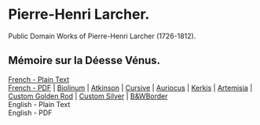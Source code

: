 # Pierre-Henri Larcher.

Public Domain Works of Pierre-Henri Larcher (1726-1812).

## Mémoire sur la Déesse Vénus.

[French - Plain Text](memoire-sur-la-deesse-venus/full-text-french.md)  
[French - PDF](https://cdn.solaranamnesis.com/PierreLarcher/larcher_venus_1776_french.pdf) | [Biolinum](https://cdn.solaranamnesis.com/PierreLarcher/larcher_venus_1776_french_biolinum.pdf) | [Atkinson](https://cdn.solaranamnesis.com/PierreLarcher/larcher_venus_1776_french_atkinson.pdf) | [Cursive](https://cdn.solaranamnesis.com/PierreLarcher/larcher_venus_1776_french_frcursive.pdf) | [Auriocus](https://cdn.solaranamnesis.com/PierreLarcher/larcher_venus_1776_french_aurical.pdf) | [Kerkis](https://cdn.solaranamnesis.com/PierreLarcher/larcher_venus_1776_french_kerkis.pdf) | [Artemisia](https://cdn.solaranamnesis.com/PierreLarcher/larcher_venus_1776_french_artemisia.pdf) | [Custom Golden Rod](https://cdn.solaranamnesis.com/PierreLarcher/larcher_venus_1776_french_customvenus.pdf) | [Custom Silver](https://cdn.solaranamnesis.com/PierreLarcher/larcher_venus_1776_french_customvenus_silver.pdf) | [B&WBorder](https://cdn.solaranamnesis.com/PierreLarcher/larcher_venus_1776_french_bwborder.pdf)  
English - Plain Text  
English - PDF  
